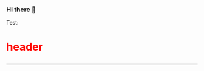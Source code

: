 ### Hi there 👋

<style>
  h1 {
    color: red;
    animation: myanimation 2s infinite;
  }
  
  @keyframes myanimation {
    from {
      color: red;
    }
    to {
      color: yellow;
    }
  }

  #test {
    border: 1px solid gray;
  }
</style>

<p>
  
  Test:
</p>

<h1>
  
  header
</h1>

<div id="test">
  <canvas id="myCanvas" width="200" height="100"></canvas>
</div>

<script>

var c = document.getElementById("myCanvas");
var ctx = c.getContext("2d");
ctx.moveTo(0, 0);
ctx.lineTo(200, 100);
ctx.stroke();

</script>